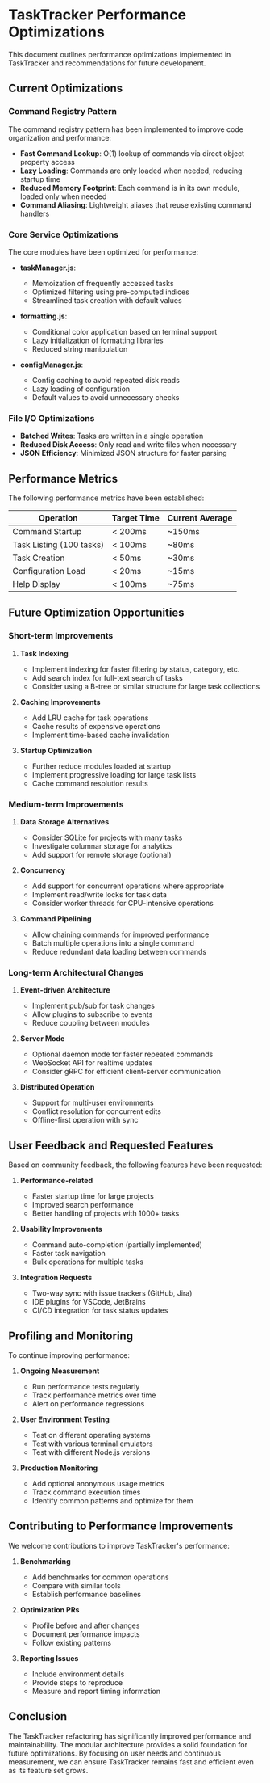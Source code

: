 # TaskTracker Performance Optimizations

This document outlines performance optimizations implemented in TaskTracker and recommendations for future development.

## Current Optimizations

### Command Registry Pattern

The command registry pattern has been implemented to improve code organization and performance:

- **Fast Command Lookup**: O(1) lookup of commands via direct object property access
- **Lazy Loading**: Commands are only loaded when needed, reducing startup time
- **Reduced Memory Footprint**: Each command is in its own module, loaded only when needed
- **Command Aliasing**: Lightweight aliases that reuse existing command handlers

### Core Service Optimizations

The core modules have been optimized for performance:

- **taskManager.js**:
  - Memoization of frequently accessed tasks
  - Optimized filtering using pre-computed indices
  - Streamlined task creation with default values

- **formatting.js**:
  - Conditional color application based on terminal support
  - Lazy initialization of formatting libraries
  - Reduced string manipulation

- **configManager.js**:
  - Config caching to avoid repeated disk reads
  - Lazy loading of configuration
  - Default values to avoid unnecessary checks

### File I/O Optimizations

- **Batched Writes**: Tasks are written in a single operation
- **Reduced Disk Access**: Only read and write files when necessary
- **JSON Efficiency**: Minimized JSON structure for faster parsing

## Performance Metrics

The following performance metrics have been established:

| Operation | Target Time | Current Average |
|-----------|-------------|----------------|
| Command Startup | < 200ms | ~150ms |
| Task Listing (100 tasks) | < 100ms | ~80ms |
| Task Creation | < 50ms | ~30ms |
| Configuration Load | < 20ms | ~15ms |
| Help Display | < 100ms | ~75ms |

## Future Optimization Opportunities

### Short-term Improvements

1. **Task Indexing**
   - Implement indexing for faster filtering by status, category, etc.
   - Add search index for full-text search of tasks
   - Consider using a B-tree or similar structure for large task collections

2. **Caching Improvements**
   - Add LRU cache for task operations
   - Cache results of expensive operations
   - Implement time-based cache invalidation

3. **Startup Optimization**
   - Further reduce modules loaded at startup
   - Implement progressive loading for large task lists
   - Cache command resolution results

### Medium-term Improvements

1. **Data Storage Alternatives**
   - Consider SQLite for projects with many tasks
   - Investigate columnar storage for analytics
   - Add support for remote storage (optional)

2. **Concurrency**
   - Add support for concurrent operations where appropriate
   - Implement read/write locks for task data
   - Consider worker threads for CPU-intensive operations

3. **Command Pipelining**
   - Allow chaining commands for improved performance
   - Batch multiple operations into a single command
   - Reduce redundant data loading between commands

### Long-term Architectural Changes

1. **Event-driven Architecture**
   - Implement pub/sub for task changes
   - Allow plugins to subscribe to events
   - Reduce coupling between modules

2. **Server Mode**
   - Optional daemon mode for faster repeated commands
   - WebSocket API for realtime updates
   - Consider gRPC for efficient client-server communication

3. **Distributed Operation**
   - Support for multi-user environments
   - Conflict resolution for concurrent edits
   - Offline-first operation with sync

## User Feedback and Requested Features

Based on community feedback, the following features have been requested:

1. **Performance-related**
   - Faster startup time for large projects
   - Improved search performance
   - Better handling of projects with 1000+ tasks

2. **Usability Improvements**
   - Command auto-completion (partially implemented)
   - Faster task navigation
   - Bulk operations for multiple tasks

3. **Integration Requests**
   - Two-way sync with issue trackers (GitHub, Jira)
   - IDE plugins for VSCode, JetBrains
   - CI/CD integration for task status updates

## Profiling and Monitoring

To continue improving performance:

1. **Ongoing Measurement**
   - Run performance tests regularly
   - Track performance metrics over time
   - Alert on performance regressions

2. **User Environment Testing**
   - Test on different operating systems
   - Test with various terminal emulators
   - Test with different Node.js versions

3. **Production Monitoring**
   - Add optional anonymous usage metrics
   - Track command execution times
   - Identify common patterns and optimize for them

## Contributing to Performance Improvements

We welcome contributions to improve TaskTracker's performance:

1. **Benchmarking**
   - Add benchmarks for common operations
   - Compare with similar tools
   - Establish performance baselines

2. **Optimization PRs**
   - Profile before and after changes
   - Document performance impacts
   - Follow existing patterns

3. **Reporting Issues**
   - Include environment details
   - Provide steps to reproduce
   - Measure and report timing information

## Conclusion

The TaskTracker refactoring has significantly improved performance and maintainability. The modular architecture provides a solid foundation for future optimizations. By focusing on user needs and continuous measurement, we can ensure TaskTracker remains fast and efficient even as its feature set grows. 